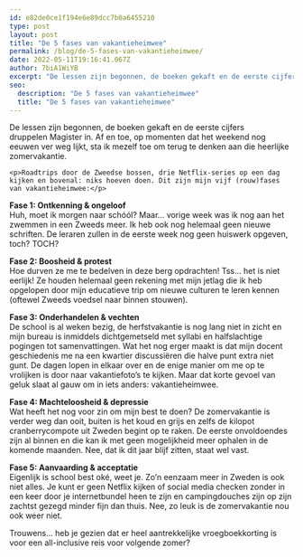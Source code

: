 ```yaml
---
id: e82de0ce1f194e6e89dcc7b0a6455210
type: post
layout: post
title: "De 5 fases van vakantieheimwee"
permalink: /blog/de-5-fases-van-vakantieheimwee/
date: 2022-05-11T19:16:41.067Z
author: 7biA1WiYB
excerpt: "De lessen zijn begonnen, de boeken gekaft en de eerste cijfers druppelen Magister in. Af en toe, op momenten dat het weekend nog eeuwen ver weg lijkt, sta ik mezelf toe om terug te denken aan die heerlijke zomervakantie.  "
seo:
  description: "De 5 fases van vakantieheimwee"
  title: "De 5 fases van vakantieheimwee"
---
```

De lessen zijn begonnen, de boeken gekaft en de eerste cijfers druppelen Magister in. Af en toe, op momenten dat het weekend nog eeuwen ver weg lijkt, sta ik mezelf toe om terug te denken aan die heerlijke zomervakantie.  

    <p>Roadtrips door de Zweedse bossen, drie Netflix-series op een dag kijken en bovenal: niks hoeven doen. Dit zijn mijn vijf (rouw)fases van vakantieheimwee:</p>
<p><strong>Fase 1: Ontkenning &amp; ongeloof</strong><br>Huh, moet ik morgen naar schóól? Maar… vorige week was ik nog aan het zwemmen in een Zweeds meer. Ik heb ook nog helemaal geen nieuwe schriften. De leraren zullen in de eerste week nog geen huiswerk opgeven, toch? TOCH?</p>
<p><strong>Fase 2: Boosheid &amp; protest</strong><br>Hoe durven ze me te bedelven in deze berg opdrachten! Tss… het is niet eerlijk! Ze houden helemaal geen rekening met mijn jetlag die ik heb opgelopen door mijn educatieve trip om nieuwe culturen te leren kennen (oftewel Zweeds voedsel naar binnen stouwen).</p>
<p><strong>Fase 3: Onderhandelen &amp; vechten</strong><br>De school is al weken bezig, de herfstvakantie is nog lang niet in zicht en mijn bureau is inmiddels dichtgemetseld met syllabi en halfslachtige pogingen tot samenvattingen. Wat het nog erger maakt is dat mijn docent geschiedenis me na een kwartier discussiëren die halve punt extra niet gunt. De dagen lopen in elkaar over en de enige manier om me op te vrolijken is door naar vakantiefoto’s te kijken. Maar dat korte gevoel van geluk slaat al gauw om in iets anders: vakantieheimwee.</p>
<p><strong>Fase 4: Machteloosheid &amp; depressie</strong><br>Wat heeft het nog voor zin om mijn best te doen? De zomervakantie is verder weg dan ooit, buiten is het koud en grijs en zelfs de kilopot cranberrycompote uit Zweden begint op te raken. De eerste onvoldoendes zijn al binnen en die kan ik met geen mogelijkheid meer ophalen in de komende maanden. Nee, dat ik dit jaar blijf zitten, staat wel vast.</p>
<p><strong>Fase 5: Aanvaarding &amp; acceptatie</strong><br>Eigenlijk is school best oké, weet je. Zo’n eenzaam meer in Zweden is ook niet alles. Je kunt er geen Netflix kijken of social media checken zonder in een keer door je internetbundel heen te zijn en campingdouches zijn op zijn zachtst gezegd minder fijn dan thuis. Nee, zo leuk is de zomervakantie nou ook weer niet.</p>
<p>Trouwens… heb je gezien dat er heel aantrekkelijke vroegboekkorting is voor een all-inclusive reis voor volgende zomer?</p>  
